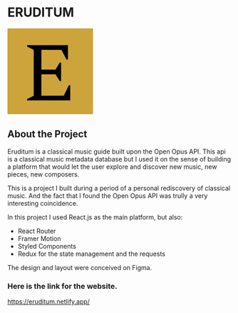 # ERUDITUM
![Homescope logo](https://github.com/joaolavelino/portifolio-eruditum/blob/master/public/logo192.png)

## About the Project
Eruditum is a classical music guide built upon the Open Opus API. This api is a classical music metadata database but I used it on the sense of building a platform that would let the user explore and discover new music, new pieces, new composers. 

This is a project I built during a period of a personal rediscovery of classical music. And the fact that I found the Open Opus API was trully a very interesting coincidence.

In this project I used React.js as the main platform, but also:
 - React Router
 - Framer Motion
 - Styled Components
 - Redux for the state management and the requests

The design and layout were conceived on Figma.

### Here is the link for the website.
https://eruditum.netlify.app/



